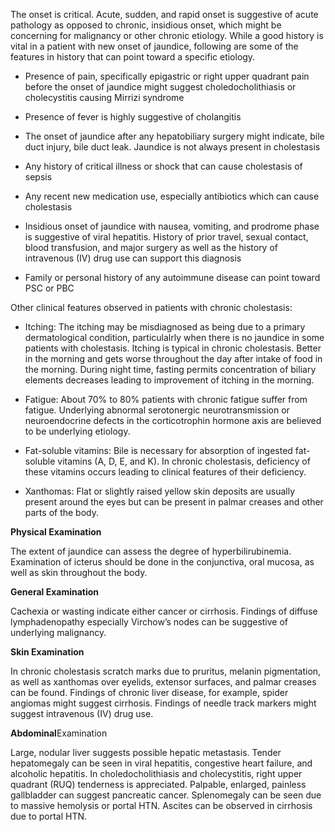 The onset is critical. Acute, sudden, and rapid onset is suggestive of acute pathology as opposed to chronic, insidious onset, which might be concerning for malignancy or other chronic etiology. While a good history is vital in a patient with new onset of jaundice, following are some of the features in history that can point toward a specific etiology.

- Presence of pain, specifically epigastric or right upper quadrant pain before the onset of jaundice might suggest choledocholithiasis or cholecystitis causing Mirrizi syndrome

- Presence of fever is highly suggestive of cholangitis

- The onset of jaundice after any hepatobiliary surgery might indicate, bile duct injury, bile duct leak. Jaundice is not always present in cholestasis

- Any history of critical illness or shock that can cause cholestasis of sepsis

- Any recent new medication use, especially antibiotics which can cause cholestasis

- Insidious onset of jaundice with nausea, vomiting, and prodrome phase is suggestive of viral hepatitis. History of prior travel, sexual contact, blood transfusion, and major surgery as well as the history of intravenous (IV) drug use can support this diagnosis

- Family or personal history of any autoimmune disease can point toward PSC or PBC

Other clinical features observed in patients with chronic cholestasis:

- Itching: The itching may be misdiagnosed as being due to a primary dermatological condition, particulalrly when there is no jaundice in some patients with cholestasis. Itching is typical in chronic cholestasis. Better in the morning and gets worse throughout the day after intake of food in the morning. During night time, fasting permits concentration of biliary elements decreases leading to improvement of itching in the morning.

- Fatigue: About 70% to 80% patients with chronic fatigue suffer from fatigue. Underlying abnormal serotonergic neurotransmission or neuroendocrine defects in the corticotrophin hormone axis are believed to be underlying etiology.

- Fat-soluble vitamins: Bile is necessary for absorption of ingested fat-soluble vitamins (A, D, E, and K). In chronic cholestasis, deficiency of these vitamins occurs leading to clinical features of their deficiency.

- Xanthomas: Flat or slightly raised yellow skin deposits are usually present around the eyes but can be present in palmar creases and other parts of the body.

**Physical Examination**

The extent of jaundice can assess the degree of hyperbilirubinemia. Examination of icterus should be done in the conjunctiva, oral mucosa, as well as skin throughout the body.

**General Examination**

Cachexia or wasting indicate either cancer or cirrhosis. Findings of diffuse lymphadenopathy especially Virchow’s nodes can be suggestive of underlying malignancy.

**Skin Examination**

In chronic cholestasis scratch marks due to pruritus, melanin pigmentation, as well as xanthomas over eyelids, extensor surfaces, and palmar creases can be found. Findings of chronic liver disease, for example, spider angiomas might suggest cirrhosis. Findings of needle track markers might suggest intravenous (IV) drug use.

**Abdominal**Examination

Large, nodular liver suggests possible hepatic metastasis. Tender hepatomegaly can be seen in viral hepatitis, congestive heart failure, and alcoholic hepatitis. In choledocholithiasis and cholecystitis, right upper quadrant (RUQ) tenderness is appreciated. Palpable, enlarged, painless gallbladder can suggest pancreatic cancer. Splenomegaly can be seen due to massive hemolysis or portal HTN. Ascites can be observed in cirrhosis due to portal HTN.